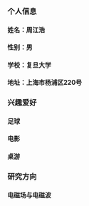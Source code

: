 ### 个人信息
#### 姓名：周江浩
#### 性别：男
#### 学校：复旦大学
#### 地址：上海市杨浦区220号

### 兴趣爱好
#### 足球
#### 电影
#### 桌游

### 研究方向
#### 电磁场与电磁波
